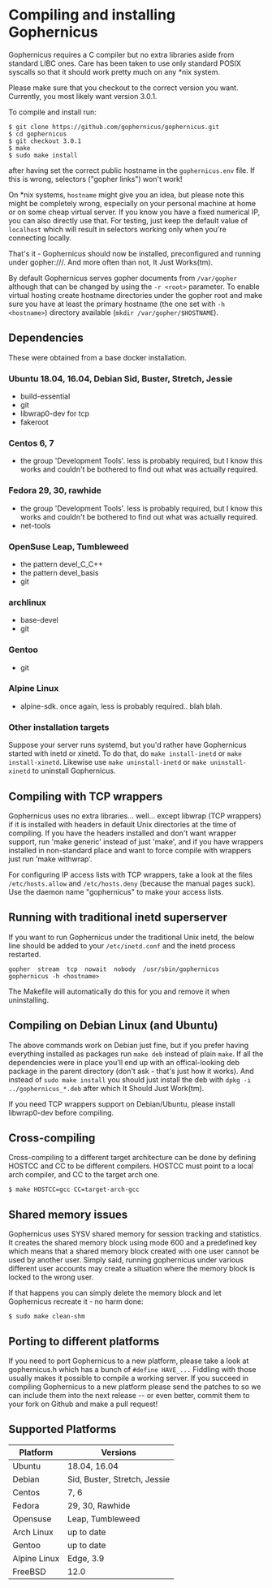 # Compiling and installing Gophernicus

Gophernicus requires a C compiler but no extra libraries aside
from standard LIBC ones. Care has been taken to use only
standard POSIX syscalls so that it should work pretty much on
any \*nix system.

Please make sure that you checkout to the correct version you want.
Currently, you most likely want version 3.0.1.

To compile and install run:

```
$ git clone https://github.com/gophernicus/gophernicus.git
$ cd gophernicus
$ git checkout 3.0.1
$ make
$ sudo make install
```

after having set the correct public hostname in the `gophernicus.env`
file. If this is wrong, selectors ("gopher links") won't work!

On \*nix systems, `hostname` might give you an idea, but please
note this might be completely wrong, especially on your personal
machine at home or on some cheap virtual server. If you know you
have a fixed numerical IP, you can also directly use that.
For testing, just keep the default value of `localhost` which will
result in selectors working only when you're connecting locally.

That's it - Gophernicus should now be installed, preconfigured
and running under gopher://<HOSTNAME>/. And more often than not,
It Just Works(tm).

By default Gophernicus serves gopher documents from `/var/gopher`
although that can be changed by using the `-r <root>` parameter.
To enable virtual hosting create hostname directories under
the gopher root and make sure you have at least the primary
hostname (the one set with `-h <hostname>`) directory available
(`mkdir /var/gopher/$HOSTNAME`).


## Dependencies

These were obtained from a base docker installation.

### Ubuntu 18.04, 16.04, Debian Sid, Buster, Stretch, Jessie
- build-essential
- git
- libwrap0-dev for tcp
- fakeroot

### Centos 6, 7
- the group 'Development Tools'. less is probably required, but
  I know this works and couldn't be bothered to find out what was
  actually required.

### Fedora 29, 30, rawhide
- the group 'Development Tools'. less is probably required, but
  I know this works and couldn't be bothered to find out what was
  actually required.
- net-tools

### OpenSuse Leap, Tumbleweed
- the pattern devel_C_C++
- the pattern devel_basis
- git

### archlinux
- base-devel
- git

### Gentoo
- git

### Alpine Linux
- alpine-sdk. once again, less is probably required.. blah blah.


### Other installation targets

Suppose your server runs systemd, but you'd rather have Gophernicus
started with inetd or xinetd.  To do that, do `make install-inetd`
or `make install-xinetd`.  Likewise use `make uninstall-inetd` or
`make uninstall-xinetd` to uninstall Gophernicus.


## Compiling with TCP wrappers

Gophernicus uses no extra libraries... well... except libwrap
(TCP wrappers) if it is installed with headers in default Unix
directories at the time of compiling. If you have the headers
installed and don't want wrapper support, run 'make generic'
instead of just 'make', and if you have wrappers installed in
non-standard place and want to force compile with wrappers
just run 'make withwrap'.

For configuring IP access lists with TCP wrappers, take a look
at the files `/etc/hosts.allow` and `/etc/hosts.deny` (because the
manual pages suck). Use the daemon name "gophernicus" to
make your access lists.


## Running with traditional inetd superserver

If you want to run Gophernicus under the traditional Unix inetd, the
below line should be added to your `/etc/inetd.conf` and the inetd
process restarted.

```
gopher  stream  tcp  nowait  nobody  /usr/sbin/gophernicus  gophernicus -h <hostname>
```

The Makefile will automatically do this for you and remove it when
uninstalling.


## Compiling on Debian Linux (and Ubuntu)

The above commands work on Debian just fine, but if you prefer
having everything installed as packages run `make deb` instead
of plain `make`. If all the dependencies were in place you'll
end up with an offical-looking deb package in the parent
directory (don't ask - that's just how it works). And instead
of `sudo make install` you should just install the deb with
`dpkg -i ../gophernicus_*.deb` after which It Should Just
Work(tm).

If you need TCP wrappers support on Debian/Ubuntu, please
install libwrap0-dev before compiling.


## Cross-compiling

Cross-compiling to a different target architecture can be done
by defining HOSTCC and CC to be different compilers. HOSTCC
must point to a local arch compiler, and CC to the target
arch one.

```
$ make HOSTCC=gcc CC=target-arch-gcc
```

## Shared memory issues

Gophernicus uses SYSV shared memory for session tracking and
statistics. It creates the shared memory block using mode 600
and a predefined key which means that a shared memory block
created with one user cannot be used by another user. Simply
said, running gophernicus under various different user
accounts may create a situation where the memory block is locked
to the wrong user.

If that happens you can simply delete the memory block and
let Gophernicus recreate it - no harm done:

```
$ sudo make clean-shm
```


## Porting to different platforms

If you need to port Gophernicus to a new platform, please take a look at
gophernicus.h which has a bunch of `#define HAVE_...` Fiddling with those
usually makes it possible to compile a working server.
If you succeed in compiling Gophernicus to a new platform please send
the patches to <gophernicus at gophernicus dot org> so we can include
them into the next release -- or even better, commit them to your fork
on Github and make a pull request!

## Supported Platforms

| Platform     | Versions                     |
| ------------ | ---------------------------- |
| Ubuntu       | 18.04, 16.04                 |
| Debian       | Sid, Buster, Stretch, Jessie |
| Centos       | 7, 6                         |
| Fedora       | 29, 30, Rawhide              |
| Opensuse     | Leap, Tumbleweed             |
| Arch Linux   | up to date                   |
| Gentoo       | up to date                   |
| Alpine Linux | Edge, 3.9                    |
| FreeBSD      | 12.0                         |
